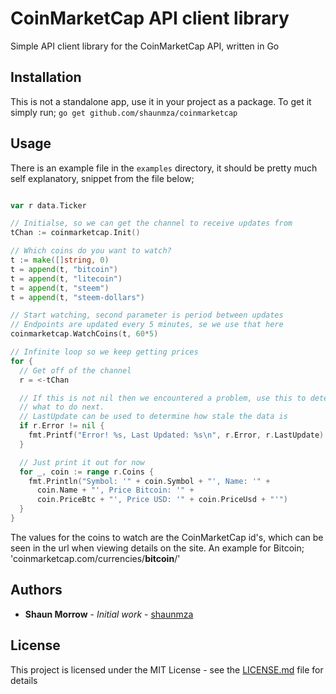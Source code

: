 # CoinMarketCap API client library

Simple API client library for the CoinMarketCap API, written in Go

## Installation

This is not a standalone app, use it in your project as a package. To get it simply run;
`go get github.com/shaunmza/coinmarketcap`

## Usage

There is an example file in the `examples` directory, it should be pretty much
self explanatory, snippet from the file below;

```go

var r data.Ticker

// Initialse, so we can get the channel to receive updates from
tChan := coinmarketcap.Init()

// Which coins do you want to watch?
t := make([]string, 0)
t = append(t, "bitcoin")
t = append(t, "litecoin")
t = append(t, "steem")
t = append(t, "steem-dollars")

// Start watching, second parameter is period between updates
// Endpoints are updated every 5 minutes, se we use that here
coinmarketcap.WatchCoins(t, 60*5)

// Infinite loop so we keep getting prices
for {
  // Get off of the channel
  r = <-tChan

  // If this is not nil then we encountered a problem, use this to determine
  // what to do next.
  // LastUpdate can be used to determine how stale the data is
  if r.Error != nil {
    fmt.Printf("Error! %s, Last Updated: %s\n", r.Error, r.LastUpdate)
  }

  // Just print it out for now
  for _, coin := range r.Coins {
    fmt.Println("Symbol: '" + coin.Symbol + "', Name: '" +
      coin.Name + "', Price Bitcoin: '" +
      coin.PriceBtc + "', Price USD: '" + coin.PriceUsd + "'")
  }
}

```

The values for the coins to watch are the CoinMarketCap id's, which can be seen in the url when viewing details on the site.
An example for Bitcoin; 'coinmarketcap.com/currencies/__bitcoin__/'

## Authors

* **Shaun Morrow** - *Initial work* - [shaunmza](https://github.com/shaunmza)

## License

This project is licensed under the MIT License - see the [LICENSE.md](LICENSE.md) file for details
